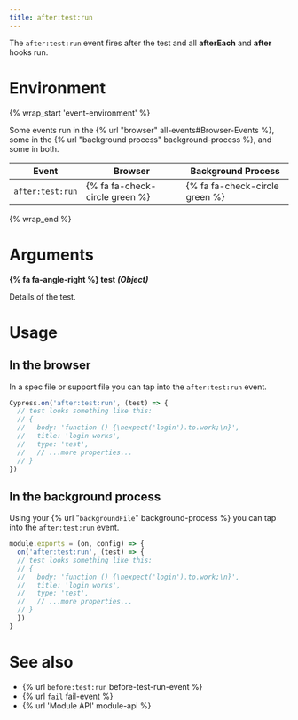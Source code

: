 ```yaml
---
title: after:test:run
---
```


The `after:test:run` event fires after the test and all **afterEach** and **after** hooks run.

# Environment

{% wrap_start 'event-environment' %}

Some events run in the {% url "browser" all-events#Browser-Events %}, some in the {% url "background process" background-process %}, and some in both.

Event | Browser | Background Process
--- | --- | ---
`after:test:run` | {% fa fa-check-circle green %} | {% fa fa-check-circle green %}

{% wrap_end %}

# Arguments

**{% fa fa-angle-right %} test** ***(Object)***

Details of the test.

# Usage

## In the browser

In a spec file or support file you can tap into the `after:test:run` event.

```javascript
Cypress.on('after:test:run', (test) => {
  // test looks something like this:
  // {
  //   body: 'function () {\nexpect('login').to.work;\n}',
  //   title: 'login works',
  //   type: 'test',
  //   // ...more properties...
  // }
})
```

## In the background process

Using your {% url "`backgroundFile`" background-process %} you can tap into the `after:test:run` event.

```javascript
module.exports = (on, config) => {
  on('after:test:run', (test) => {
  // test looks something like this:
  // {
  //   body: 'function () {\nexpect('login').to.work;\n}',
  //   title: 'login works',
  //   type: 'test',
  //   // ...more properties...
  // }
  })
}
```

# See also

- {% url `before:test:run` before-test-run-event %}
- {% url `fail` fail-event %}
- {% url 'Module API' module-api %}
